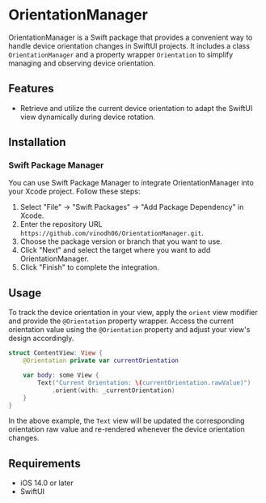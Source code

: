 # OrientationManager

OrientationManager is a Swift package that provides a convenient way to handle device orientation changes in SwiftUI projects. It includes a class `OrientationManager` and a property wrapper `Orientation` to simplify managing and observing device orientation.

## Features

- Retrieve and utilize the current device orientation to adapt the SwiftUI view dynamically during device rotation.

## Installation

### Swift Package Manager

You can use Swift Package Manager to integrate OrientationManager into your Xcode project. Follow these steps:

1. Select "File" → "Swift Packages" → "Add Package Dependency" in Xcode.
2. Enter the repository URL `https://github.com/vinodh06/OrientationManager.git`.
3. Choose the package version or branch that you want to use.
4. Click "Next" and select the target where you want to add OrientationManager.
5. Click "Finish" to complete the integration.

## Usage

To track the device orientation in your view, apply the `orient` view modifier and provide the `@Orientation` property wrapper. Access the current orientation value using the `@Orientation` property and adjust your view's design accordingly.

```swift
struct ContentView: View {
    @Orientation private var currentOrientation

    var body: some View {
        Text("Current Orientation: \(currentOrientation.rawValue)")
            .orient(with: _currentOrientation)
    }
}
```

In the above example, the `Text` view will be updated the corresponding orientation raw value and re-rendered whenever the device orientation changes.

## Requirements

- iOS 14.0 or later
- SwiftUI
